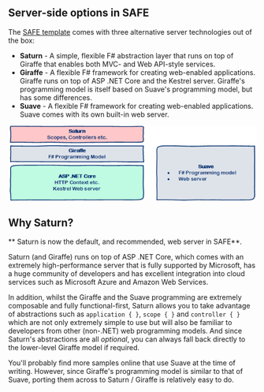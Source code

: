 ## Server-side options in SAFE

The [SAFE template](safe-template) comes with three alternative server technologies out of the box:

* **Saturn** - A simple, flexible F# abstraction layer that runs on top of Giraffe that enables both MVC- and Web API-style services. 
* **Giraffe** - A flexible F# framework for creating web-enabled applications. Giraffe runs on top of ASP .NET Core and the Kestrel server. Giraffe's programming model is itself based on Suave's programming model, but has some differences.
* **Suave** - A flexible F# framework for creating web-enabled applications. Suave comes with its own built-in web server.

![](img/safe-server-1.png)

## Why Saturn?
** Saturn is now the default, and recommended, web server in SAFE**.

Saturn (and Giraffe) runs on top of ASP .NET Core, which comes with an extremely high-performance server that is fully supported by Microsoft, has a huge community of developers and has excellent integration into cloud services such as Microsoft Azure and Amazon Web Services.

In addition, whilst the Giraffe and the Suave programming are extremely composable and fully functional-first, Saturn allows you to take advantage of abstractions such as `application { }`, `scope { }` and `controller { }` which are not only extremely simple to use but will also be familiar to developers from other (non-.NET) web programming models. And since Saturn's abstractions are all *optional*, you can always fall back directly to the lower-level Giraffe model if required.

You'll probably find more samples online that use Suave at the time of writing. However, since Giraffe's programming model is similar to that of Suave, porting them across to Saturn / Giraffe is relatively easy to do.
